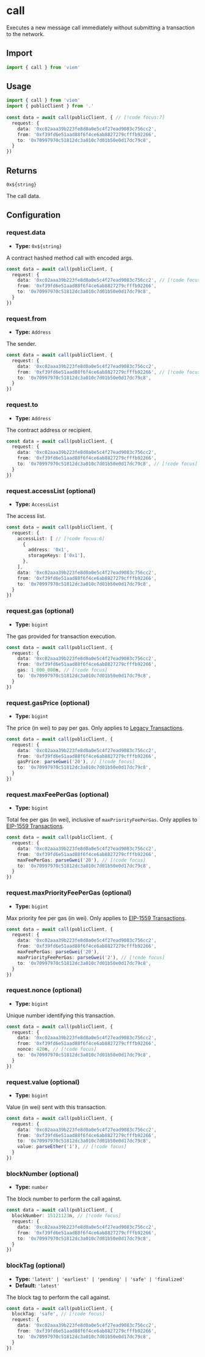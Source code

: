 # call

Executes a new message call immediately without submitting a transaction to the network.

## Import

```ts
import { call } from 'viem'
```

## Usage

```ts
import { call } from 'viem'
import { publicClient } from '.'
 
const data = await call(publicClient, { // [!code focus:7]
  request: {
    data: '0xc02aaa39b223fe8d0a0e5c4f27ead9083c756cc2',
    from: '0xf39fd6e51aad88f6f4ce6ab8827279cfffb92266',
    to: '0x70997970c51812dc3a010c7d01b50e0d17dc79c8',
  }
})
```

## Returns

`0x${string}`

The call data.

## Configuration

### request.data

- **Type:** `0x${string}`

A contract hashed method call with encoded args.

```ts
const data = await call(publicClient, {
  request: {
    data: '0xc02aaa39b223fe8d0a0e5c4f27ead9083c756cc2', // [!code focus]
    from: '0xf39fd6e51aad88f6f4ce6ab8827279cfffb92266',
    to: '0x70997970c51812dc3a010c7d01b50e0d17dc79c8',
  }
})
```

### request.from

- **Type:** `Address`

The sender.

```ts
const data = await call(publicClient, {
  request: {
    data: '0xc02aaa39b223fe8d0a0e5c4f27ead9083c756cc2',
    from: '0xf39fd6e51aad88f6f4ce6ab8827279cfffb92266', // [!code focus]
    to: '0x70997970c51812dc3a010c7d01b50e0d17dc79c8',
  }
})
```

### request.to

- **Type:** `Address`

The contract address or recipient.

```ts
const data = await call(publicClient, {
  request: {
    data: '0xc02aaa39b223fe8d0a0e5c4f27ead9083c756cc2',
    from: '0xf39fd6e51aad88f6f4ce6ab8827279cfffb92266',
    to: '0x70997970c51812dc3a010c7d01b50e0d17dc79c8', // [!code focus]
  }
})
```

### request.accessList (optional)

- **Type:** `AccessList`

The access list.

```ts
const data = await call(publicClient, {
  request: {
    accessList: [ // [!code focus:6]
      {
        address: '0x1',
        storageKeys: ['0x1'],
      },
    ],
    data: '0xc02aaa39b223fe8d0a0e5c4f27ead9083c756cc2',
    from: '0xf39fd6e51aad88f6f4ce6ab8827279cfffb92266',
    to: '0x70997970c51812dc3a010c7d01b50e0d17dc79c8',
  }
})
```

### request.gas (optional)

- **Type:** `bigint`

The gas provided for transaction execution.

```ts
const data = await call(publicClient, {
  request: {
    data: '0xc02aaa39b223fe8d0a0e5c4f27ead9083c756cc2',
    from: '0xf39fd6e51aad88f6f4ce6ab8827279cfffb92266',
    gas: 1_000_000n, // [!code focus]
    to: '0x70997970c51812dc3a010c7d01b50e0d17dc79c8',
  }
})
```

### request.gasPrice (optional)

- **Type:** `bigint`

The price (in wei) to pay per gas. Only applies to [Legacy Transactions](/docs/glossary/terms#TODO).

```ts
const data = await call(publicClient, {
  request: {
    data: '0xc02aaa39b223fe8d0a0e5c4f27ead9083c756cc2',
    from: '0xf39fd6e51aad88f6f4ce6ab8827279cfffb92266',
    gasPrice: parseGwei('20'), // [!code focus]
    to: '0x70997970c51812dc3a010c7d01b50e0d17dc79c8',
  }
})
```

### request.maxFeePerGas (optional)

- **Type:** `bigint`

Total fee per gas (in wei), inclusive of `maxPriorityFeePerGas`. Only applies to [EIP-1559 Transactions](/docs/glossary/terms#TODO).

```ts
const data = await call(publicClient, {
  request: {
    data: '0xc02aaa39b223fe8d0a0e5c4f27ead9083c756cc2',
    from: '0xf39fd6e51aad88f6f4ce6ab8827279cfffb92266',
    maxFeePerGas: parseGwei('20'), // [!code focus]
    to: '0x70997970c51812dc3a010c7d01b50e0d17dc79c8',
  }
})
```

### request.maxPriorityFeePerGas (optional)

- **Type:** `bigint`

Max priority fee per gas (in wei). Only applies to [EIP-1559 Transactions](/docs/glossary/terms#TODO).

```ts
const data = await call(publicClient, {
  request: {
    data: '0xc02aaa39b223fe8d0a0e5c4f27ead9083c756cc2',
    from: '0xf39fd6e51aad88f6f4ce6ab8827279cfffb92266',
    maxFeePerGas: parseGwei('20'),
    maxPriorityFeePerGas: parseGwei('2'), // [!code focus]
    to: '0x70997970c51812dc3a010c7d01b50e0d17dc79c8',
  }
})
```

### request.nonce (optional)

- **Type:** `bigint`

Unique number identifying this transaction.

```ts
const data = await call(publicClient, {
  request: {
    data: '0xc02aaa39b223fe8d0a0e5c4f27ead9083c756cc2',
    from: '0xf39fd6e51aad88f6f4ce6ab8827279cfffb92266',
    nonce: 420n, // [!code focus]
    to: '0x70997970c51812dc3a010c7d01b50e0d17dc79c8',
  }
})
```

### request.value (optional)

- **Type:** `bigint`

Value (in wei) sent with this transaction.

```ts
const data = await call(publicClient, {
  request: {
    data: '0xc02aaa39b223fe8d0a0e5c4f27ead9083c756cc2',
    from: '0xf39fd6e51aad88f6f4ce6ab8827279cfffb92266',
    to: '0x70997970c51812dc3a010c7d01b50e0d17dc79c8',
    value: parseEther('1'), // [!code focus]
  }
})
```

### blockNumber (optional)

- **Type:** `number`

The block number to perform the call against.

```ts
const data = await call(publicClient, {
  blockNumber: 15121123n, // [!code focus]
  request: {
    data: '0xc02aaa39b223fe8d0a0e5c4f27ead9083c756cc2',
    from: '0xf39fd6e51aad88f6f4ce6ab8827279cfffb92266',
    to: '0x70997970c51812dc3a010c7d01b50e0d17dc79c8',
  }
})
```

### blockTag (optional)

- **Type:** `'latest' | 'earliest' | 'pending' | 'safe' | 'finalized'`
- **Default:** `'latest'`

The block tag to perform the call against.

```ts
const data = await call(publicClient, {
  blockTag: 'safe', // [!code focus]
  request: {
    data: '0xc02aaa39b223fe8d0a0e5c4f27ead9083c756cc2',
    from: '0xf39fd6e51aad88f6f4ce6ab8827279cfffb92266',
    to: '0x70997970c51812dc3a010c7d01b50e0d17dc79c8',
  }
})
```